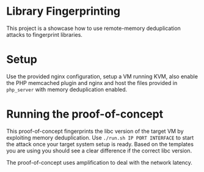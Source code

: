 # Library Fingerprinting
This project is a showcase how to use remote-memory deduplication attacks to fingerprint libraries.

# Setup
Use the provided nginx configuration, setup a VM running KVM, also enable the PHP memcached plugin and nginx and host the files provided in `php_server` with memory deduplication enabled. 


# Running the proof-of-concept
This proof-of-concept fingerprints the libc version of the target VM by exploiting memory deduplication.
Use `./run.sh IP PORT INTERFACE` to start the attack once your target system setup is ready.
Based on the templates you are using you should see a clear difference if the correct libc version.

The proof-of-concept uses amplification to deal with the network latency.